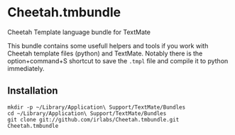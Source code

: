 Cheetah.tmbundle
================

Cheetah Template language bundle for TextMate

This bundle contains some usefull helpers and tools if you work with Cheetah template files (python) and TextMate. Notably there is the option+command+S shortcut to save the `.tmpl` file and compile it to python immediately.

Installation
------------

```
mkdir -p ~/Library/Application\ Support/TextMate/Bundles
cd ~/Library/Application\ Support/TextMate/Bundles
git clone git://github.com/irlabs/Cheetah.tmbundle.git Cheetah.tmbundle
```
